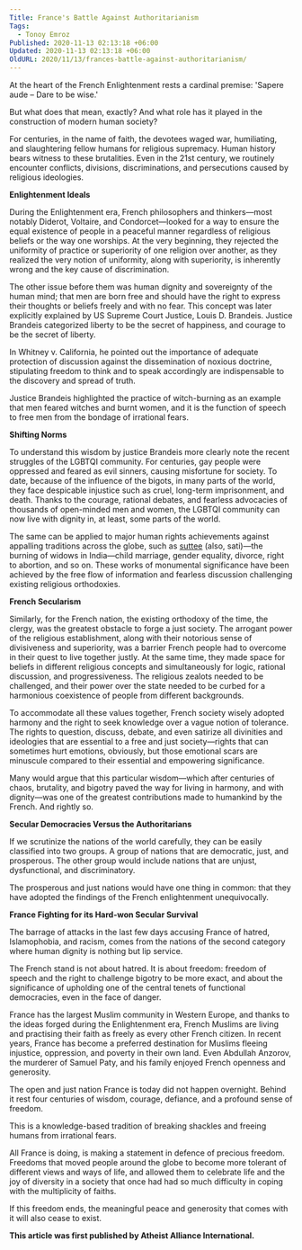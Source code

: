 ```yaml
---
Title: France's Battle Against Authoritarianism
Tags:
  - Tonoy Emroz
Published: 2020-11-13 02:13:18 +06:00
Updated: 2020-11-13 02:13:18 +06:00
OldURL: 2020/11/13/frances-battle-against-authoritarianism/
---
```


At the heart of the French Enlightenment rests a cardinal premise: 'Sapere aude – Dare to be wise.'

But what does that mean, exactly? And what role has it played in the construction of modern human society?

For centuries, in the name of faith, the devotees waged war, humiliating, and slaughtering fellow humans for religious supremacy. Human history bears witness to these brutalities. Even in the 21st century, we routinely encounter conflicts, divisions, discriminations, and persecutions caused by religious ideologies.

<strong>Enlightenment Ideals</strong>

During the Enlightenment era, French philosophers and thinkers—most notably Diderot, Voltaire, and Condorcet—looked for a way to ensure the equal existence of people in a peaceful manner regardless of religious beliefs or the way one worships. At the very beginning, they rejected the uniformity of practice or superiority of one religion over another, as they realized the very notion of uniformity, along with superiority, is inherently wrong and the key cause of discrimination.

The other issue before them was human dignity and sovereignty of the human mind; that men are born free and should have the right to express their thoughts or beliefs freely and with no fear. This concept was later explicitly explained by US Supreme Court Justice, Louis D. Brandeis. Justice Brandeis categorized liberty to be the secret of happiness, and courage to be the secret of liberty.

In Whitney v. California, he pointed out the importance of adequate protection of discussion against the dissemination of noxious doctrine, stipulating freedom to think and to speak accordingly are indispensable to the discovery and spread of truth.

Justice Brandeis highlighted the practice of witch-burning as an example that men feared witches and burnt women, and it is the function of speech to free men from the bondage of irrational fears.

<strong>Shifting Norms</strong>

To understand this wisdom by justice Brandeis more clearly note the recent struggles of the LGBTQI community. For centuries, gay people were oppressed and feared as evil sinners, causing misfortune for society. To date, because of the influence of the bigots, in many parts of the world, they face despicable injustice such as cruel, long-term imprisonment, and death. Thanks to the courage, rational debates, and fearless advocacies of thousands of open-minded men and women, the LGBTQI community can now live with dignity in, at least, some parts of the world.

The same can be applied to major human rights achievements against appalling traditions across the globe, such as <a href="https://en.wikipedia.org/wiki/Sati_(practice)">suttee</a> (also, sati)—the burning of widows in India—child marriage, gender equality, divorce, right to abortion, and so on. These works of monumental significance have been achieved by the free flow of information and fearless discussion challenging existing religious orthodoxies.

<strong>French Secularism</strong>

Similarly, for the French nation, the existing orthodoxy of the time, the clergy, was the greatest obstacle to forge a just society. The arrogant power of the religious establishment, along with their notorious sense of divisiveness and superiority, was a barrier French people had to overcome in their quest to live together justly. At the same time, they made space for beliefs in different religious concepts and simultaneously for logic, rational discussion, and progressiveness. The religious zealots needed to be challenged, and their power over the state needed to be curbed for a harmonious coexistence of people from different backgrounds.

To accommodate all these values together, French society wisely adopted harmony and the right to seek knowledge over a vague notion of tolerance. The rights to question, discuss, debate, and even satirize all divinities and ideologies that are essential to a free and just society—rights that can sometimes hurt emotions, obviously, but those emotional scars are minuscule compared to their essential and empowering significance.

Many would argue that this particular wisdom—which after centuries of chaos, brutality, and bigotry paved the way for living in harmony, and with dignity—was one of the greatest contributions made to humankind by the French. And rightly so.

<strong>Secular Democracies Versus the Authoritarians</strong>

If we scrutinize the nations of the world carefully, they can be easily classified into two groups. A group of nations that are democratic, just, and prosperous. The other group would include nations that are unjust, dysfunctional, and discriminatory.

The prosperous and just nations would have one thing in common: that they have adopted the findings of the French enlightenment unequivocally.

<strong>France Fighting for its Hard-won Secular Survival</strong>

The barrage of attacks in the last few days accusing France of hatred, Islamophobia, and racism, comes from the nations of the second category where human dignity is nothing but lip service.

The French stand is not about hatred. It is about freedom: freedom of speech and the right to challenge bigotry to be more exact, and about the significance of upholding one of the central tenets of functional democracies, even in the face of danger.

France has the largest Muslim community in Western Europe, and thanks to the ideas forged during the Enlightenment era, French Muslims are living and practising their faith as freely as every other French citizen. In recent years, France has become a preferred destination for Muslims fleeing injustice, oppression, and poverty in their own land. Even Abdullah Anzorov, the murderer of Samuel Paty, and his family enjoyed French openness and generosity.

The open and just nation France is today did not happen overnight. Behind it rest four centuries of wisdom, courage, defiance, and a profound sense of freedom.

This is a knowledge-based tradition of breaking shackles and freeing humans from irrational fears.

All France is doing, is making a statement in defence of precious freedom. Freedoms that moved people around the globe to become more tolerant of different views and ways of life, and allowed them to celebrate life and the joy of diversity in a society that once had had so much difficulty in coping with the multiplicity of faiths.

If this freedom ends, the meaningful peace and generosity that comes with it will also cease to exist.

<strong>This article was first published by Atheist Alliance International.</strong>
